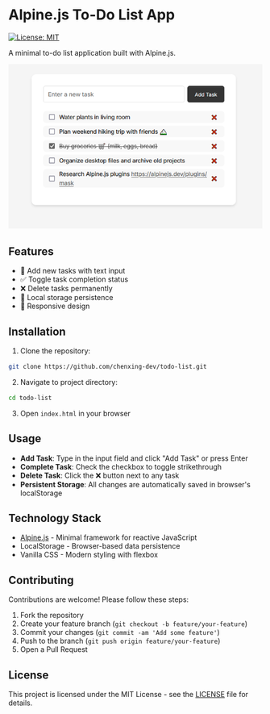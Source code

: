 # Alpine.js To-Do List App

[![License: MIT](https://img.shields.io/badge/License-MIT-yellow.svg)](https://opensource.org/licenses/MIT)

A minimal to-do list application built with Alpine.js.

![Todo List Demo](screenshot.png)

## Features

- 📝 Add new tasks with text input
- ✅ Toggle task completion status
- ❌ Delete tasks permanently
- 💾 Local storage persistence
- 📱 Responsive design

## Installation

1. Clone the repository:
```bash
git clone https://github.com/chenxing-dev/todo-list.git
```

2. Navigate to project directory:
```bash
cd todo-list
```

3. Open `index.html` in your browser

## Usage

- **Add Task**: Type in the input field and click "Add Task" or press Enter
- **Complete Task**: Check the checkbox to toggle strikethrough
- **Delete Task**: Click the ❌ button next to any task
- **Persistent Storage**: All changes are automatically saved in browser's localStorage

## Technology Stack

- [Alpine.js](https://alpinejs.dev/) - Minimal framework for reactive JavaScript
- LocalStorage - Browser-based data persistence
- Vanilla CSS - Modern styling with flexbox

## Contributing

Contributions are welcome! Please follow these steps:
1. Fork the repository
2. Create your feature branch (`git checkout -b feature/your-feature`)
3. Commit your changes (`git commit -am 'Add some feature'`)
4. Push to the branch (`git push origin feature/your-feature`)
5. Open a Pull Request

## License

This project is licensed under the MIT License - see the [LICENSE](LICENSE) file for details.
